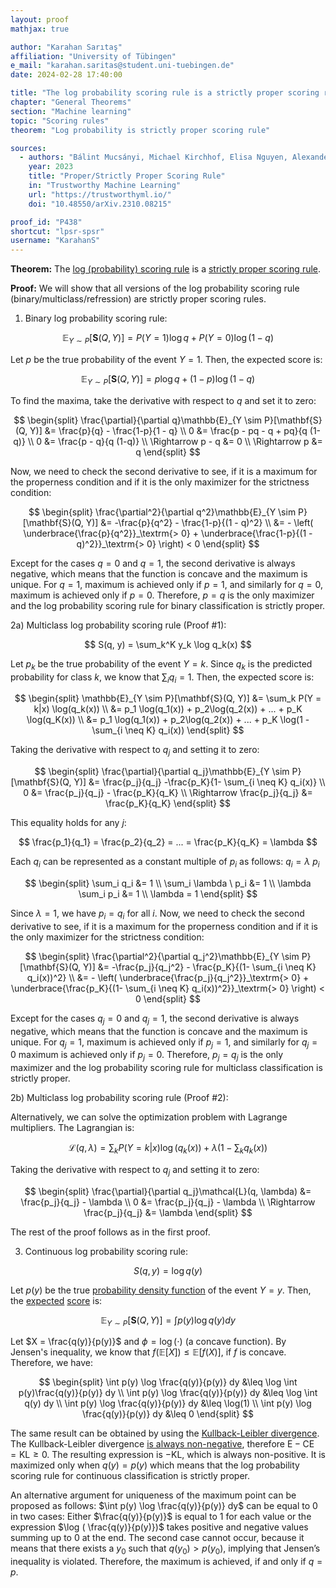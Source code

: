 ```yaml
---
layout: proof
mathjax: true

author: "Karahan Sarıtaş"
affiliation: "University of Tübingen"
e_mail: "karahan.saritas@student.uni-tuebingen.de"
date: 2024-02-28 17:40:00

title: "The log probability scoring rule is a strictly proper scoring rule"
chapter: "General Theorems"
section: "Machine learning"
topic: "Scoring rules"
theorem: "Log probability is strictly proper scoring rule"

sources:
  - authors: "Bálint Mucsányi, Michael Kirchhof, Elisa Nguyen, Alexander Rubinstein, Seong Joon Oh"
    year: 2023
    title: "Proper/Strictly Proper Scoring Rule"
    in: "Trustworthy Machine Learning"
    url: "https://trustworthyml.io/"
    doi: "10.48550/arXiv.2310.08215"

proof_id: "P438"
shortcut: "lpsr-spsr"
username: "KarahanS"
---
```



**Theorem:** The [log (probability) scoring rule](/D/lpsr) is a [strictly proper scoring rule](/D/spsr).

**Proof:** We will show that all versions of the log probability scoring rule (binary/multiclass/refression) are strictly proper scoring rules.

1) Binary log probability scoring rule:

$$
\mathbb{E}_{Y \sim P}[\mathbf{S}(Q, Y)] = P(Y = 1) \log q + P(Y = 0) \log (1 - q)
$$

Let $p$ be the true probability of the event $Y = 1$. Then, the expected score is:

$$
\mathbb{E}_{Y \sim P}[\mathbf{S}(Q, Y)] = p \log q + (1 - p) \log (1 - q)
$$

To find the maxima, take the derivative with respect to $q$ and set it to zero:

$$
\begin{split}
\frac{\partial}{\partial q}\mathbb{E}_{Y \sim P}[\mathbf{S}(Q, Y)] &= \frac{p}{q} - \frac{1-p}{1 - q} \\
0 &= \frac{p  - pq - q + pq}{q (1-q)} \\
0 &= \frac{p - q}{q (1-q)} \\
\Rightarrow p - q &= 0 \\
\Rightarrow p &= q
\end{split}
$$

Now, we need to check the second derivative to see, if it is a maximum for the properness condition and if it is the only maximizer for the strictness condition:

$$
\begin{split}
\frac{\partial^2}{\partial q^2}\mathbb{E}_{Y \sim P}[\mathbf{S}(Q, Y)] &= -\frac{p}{q^2} - \frac{1-p}{(1 - q)^2} \\
&= - \left( \underbrace{\frac{p}{q^2}}_\textrm{> 0} + \underbrace{\frac{1-p}{(1 - q)^2}}_\textrm{> 0} \right) < 0
\end{split}
$$

Except for the cases $q=0$ and $q=1$, the second derivative is always negative, which means that the function is concave and the maximum is unique. For $q = 1$, maximum is achieved only if $p = 1$, and similarly for $q = 0$, maximum is achieved only if $p = 0$. Therefore, $p = q$ is the only maximizer and the log probability scoring rule for binary classification is strictly proper. 

2a) Multiclass log probability scoring rule (Proof #1):

$$
S(q, y) = \sum_k^K y_k \log q_k(x)
$$

Let $p_k$ be the true probability of the event $Y = k$. Since $q_k$ is the predicted probability for class $k$, we know that $\sum_i q_i = 1$. Then, the expected score is:

$$
\begin{split}
\mathbb{E}_{Y \sim P}[\mathbf{S}(Q, Y)] &= \sum_k P(Y = k|x) \log(q_k(x)) \\
&= p_1 \log(q_1(x)) + p_2\log(q_2(x)) + ... + p_K \log(q_K(x)) \\
&= p_1 \log(q_1(x)) + p_2\log(q_2(x)) + ... + p_K \log(1 - \sum_{i \neq K} q_i(x))
\end{split}
$$

Taking the derivative with respect to $q_j$ and setting it to zero:

$$
\begin{split}
\frac{\partial}{\partial q_j}\mathbb{E}_{Y \sim P}[\mathbf{S}(Q, Y)] &= \frac{p_j}{q_j} -\frac{p_K}{1- \sum_{i \neq K} q_i(x)} \\
0 &= \frac{p_j}{q_j} - \frac{p_K}{q_K} \\
\Rightarrow \frac{p_j}{q_j} &= \frac{p_K}{q_K}
\end{split}
$$

This equality holds for any $j$:

$$
\frac{p_1}{q_1} = \frac{p_2}{q_2} = ... = \frac{p_K}{q_K} = \lambda
$$

Each $q_i$ can be represented as a constant multiple of $p_i$ as follows: $q_i = \lambda \ p_i$

$$
\begin{split}
\sum_i q_i &= 1 \\
\sum_i \lambda \ p_i &= 1 \\
\lambda \sum_i p_i &= 1 \\
\lambda = 1
\end{split}
$$

Since $\lambda = 1$, we have $p_i = q_i$ for all $i$. Now, we need to check the second derivative to see, if it is a maximum for the properness condition and if it is the only maximizer for the strictness condition:

$$
\begin{split}
\frac{\partial^2}{\partial q_j^2}\mathbb{E}_{Y \sim P}[\mathbf{S}(Q, Y)] &= -\frac{p_j}{q_j^2} - \frac{p_K}{(1- \sum_{i \neq K} q_i(x))^2}  \\
&= - \left( \underbrace{\frac{p_j}{q_j^2}}_\textrm{> 0} + \underbrace{\frac{p_K}{(1- \sum_{i \neq K} q_i(x))^2}}_\textrm{> 0} \right) < 0
\end{split}
$$

Except for the cases $q_j=0$ and $q_j=1$, the second derivative is always negative, which means that the function is concave and the maximum is unique. For $q_j = 1$, maximum is achieved only if $p_j = 1$, and similarly for $q_j = 0$ maximum is achieved only if $p_j = 0$. Therefore, $p_j = q_j$ is the only maximizer and the log probability scoring rule for multiclass classification is strictly proper.

2b) Multiclass log probability scoring rule (Proof #2):

Alternatively, we can solve the optimization problem with Lagrange multipliers. The Lagrangian is:

$$
\mathcal{L}(q, \lambda) = \sum_k P(Y = k|x) \log(q_k(x)) + \lambda \left(1 - \sum_k q_k(x)\right)
$$

Taking the derivative with respect to $q_j$ and setting it to zero:

$$
\begin{split}
\frac{\partial}{\partial q_j}\mathcal{L}(q, \lambda) &= \frac{p_j}{q_j} - \lambda \\
0 &= \frac{p_j}{q_j} - \lambda \\
\Rightarrow \frac{p_j}{q_j} &= \lambda
\end{split}
$$

The rest of the proof follows as in the first proof.

3) Continuous log probability scoring rule:

$$
S(q, y) = \log q(y)
$$

Let $p(y)$ be the true [probability density function](/D/pdf) of the event $Y = y$. Then, the [expected](/D/mean) [score](/D/sf) is:

$$
\mathbb{E}_{Y \sim P}[\mathbf{S}(Q, Y)] = \int p(y) \log q(y) dy
$$

Let $X = \frac{q(y)}{p(y)}$ and $\phi = \log(\cdot)$ (a concave function). By Jensen's inequality, we know that $f(\mathbb{E}[X]) \leq \mathbb{E}[f(X)]$, if $f$ is concave. Therefore, we have:

$$
\begin{split}
\int p(y) \log \frac{q(y)}{p(y)} dy &\leq \log \int p(y)\frac{q(y)}{p(y)} dy \\
\int p(y) \log \frac{q(y)}{p(y)} dy &\leq \log \int q(y) dy \\
\int p(y) \log \frac{q(y)}{p(y)} dy &\leq \log(1) \\
\int p(y) \log \frac{q(y)}{p(y)} dy &\leq 0
\end{split}
$$

The same result can be obtained by using the [Kullback-Leibler divergence](/D/kl). The Kullback-Leibler divergence [is always non-negative](/P/kl-nonneg2), therefore $\text{E} - \text{CE} = \text{KL} \geq 0$. The resulting expression is $-\text{KL}$, which is always non-positive. It is maximized only when $q(y) = p(y)$ which means that the log probability scoring rule for continuous classification is strictly proper.

An alternative argument for uniqueness of the maximum point can be proposed as follows: $\int p(y) \log \frac{q(y)}{p(y)} dy$ can be equal to $0$ in two cases: Either $\frac{q(y)}{p(y)}$ is equal to $1$ for each value or the expression $\log ( \frac{q(y)}{p(y)})$ takes positive and negative values summing up to $0$ at the end. The second case cannot occur, because it means that there exists a $y_0$ such that $q(y_0) > p(y_0)$, implying that Jensen’s inequality is violated. Therefore, the maximum is achieved, if and only if $q = p$.